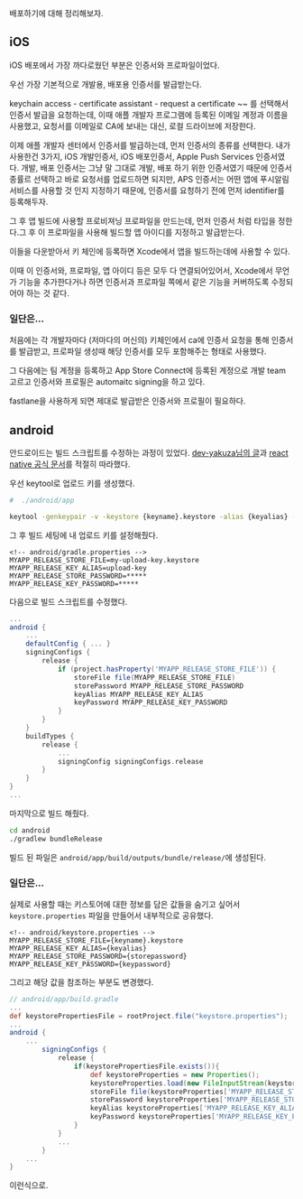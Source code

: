 배포하기에 대해 정리해보자.

## iOS

iOS 배포에서 가장 까다로웠던 부분은 인증서와 프로파일이었다.

우선 가장 기본적으로 개발용, 배포용 인증서를 발급받는다.

keychain access - certificate assistant - request a certificate ~~ 를 선택해서 인증서 발급을 요청하는데, 이때 애플 개발자 프로그램에 등록된 이메일 계정과 이름을 사용했고, 요청서를 이메일로 CA에 보내는 대신, 로컬 드라이브에 저장한다.

이제 애플 개발자 센터에서 인증서를 발급하는데, 먼저 인증서의 종류를 선택한다. 내가 사용한건 3가지, iOS 개발인증서, iOS 배포인증서, Apple Push Services 인증서였다. 개발, 배포 인증서는 그냥 말 그대로 개발, 배포 하기 위한 인증서였기 때문에 인증서 종률르 선택하고 바로 요청서를 업로드하면 되지만, APS 인증서는 어떤 앱에 푸시알림 서비스를 사용할 것 인지 지정하기 때문에, 인증서를 요청하기 전에 먼저 identifier를 등록해두자.

그 후 앱 빌드에 사용할 프로비져닝 프로파일을 만드는데, 먼저 인증서 처럼 타입을 정한다.그 후 이 프로파일을 사용해 빌드할 앱 아이디를 지정하고 발급받는다.

이들을 다운받아서 키 체인에 등록하면 Xcode에서 앱을 빌드하는데에 사용할 수 있다.

이때 이 인증서와, 프로파일, 앱 아이디 등은 모두 다 연결되어있어서, Xcode에서 무언가 기능을 추가한다거나 하면 인증서과 프로파일 쪽에서 같은 기능을 커버하도록 수정되어야 하는 것 같다.

### 일단은...

처음에는 각 개발자마다 (저마다의 머신의) 키체인에서 ca에 인증서 요청을 통해 인증서를 발급받고, 프로파일 생성때 해당 인증서를 모두 포함해주는 형태로 사용했다.


그 다음에는 팀 계정을 등록하고 App Store Connect에 등록된 계정으로 개발 team 고르고 인증서와 프로필은 automaitc signing을 하고 있다. 


fastlane을 사용하게 되면 제대로 발급받은 인증서와 프로필이 필요하다.


## android

안드로이드는 빌드 스크립트를 수정하는 과정이 있었다. [dev-yakuza님의 글](https://dev-yakuza.github.io/ko/react-native/android-running-on-device/)과 [react native 공식 문서](https://reactnative.dev/docs/signed-apk-android)를 적절히 따라했다.

우선 keytool로 업로드 키를 생성했다.

```bash
#  ./android/app

keytool -genkeypair -v -keystore {keyname}.keystore -alias {keyalias} -keyalg RSA -keysize 2048 -validity 10000
```

그 후 빌드 세팅에 내 업로드 키를 설정해줬다.

```properties
<!-- android/gradle.properties -->
MYAPP_RELEASE_STORE_FILE=my-upload-key.keystore
MYAPP_RELEASE_KEY_ALIAS=upload-key
MYAPP_RELEASE_STORE_PASSWORD=*****
MYAPP_RELEASE_KEY_PASSWORD=*****
```

다음으로 빌드 스크립트를 수정했다.

```gradle
...
android {
    ...
    defaultConfig { ... }
    signingConfigs {
        release {
            if (project.hasProperty('MYAPP_RELEASE_STORE_FILE')) {
                storeFile file(MYAPP_RELEASE_STORE_FILE)
                storePassword MYAPP_RELEASE_STORE_PASSWORD
                keyAlias MYAPP_RELEASE_KEY_ALIAS
                keyPassword MYAPP_RELEASE_KEY_PASSWORD
            }
        }
    }
    buildTypes {
        release {
            ...
            signingConfig signingConfigs.release
        }
    }
}
...
```

마지막으로 빌드 해줬다.

```bash
cd android
./gradlew bundleRelease
```

빌드 된 파일은 `android/app/build/outputs/bundle/release/`에 생성된다.

### 일단은...

실제로 사용할 때는 키스토어에 대한 정보를 담은 값들을 숨기고 싶어서 `keystore.properties` 파일을 만들어서 내부적으로 공유했다.

```
<!-- android/keystore.properties -->
MYAPP_RELEASE_STORE_FILE={keyname}.keystore
MYAPP_RELEASE_KEY_ALIAS={keyalias}
MYAPP_RELEASE_STORE_PASSWORD={storepassword}
MYAPP_RELEASE_KEY_PASSWORD={keypassword}
```

그리고 해당 값을 참조하는 부분도 변경했다.

```gradle
// android/app/build.gradle
...
def keystorePropertiesFile = rootProject.file("keystore.properties");
...
android {
    ...
        signingConfigs {
            release {
                if(keystorePropertiesFile.exists()){
                    def keystoreProperties = new Properties();
                    keystoreProperties.load(new FileInputStream(keystorePropertiesFile))
                    storeFile file(keystoreProperties['MYAPP_RELEASE_STORE_FILE'])
                    storePassword keystoreProperties['MYAPP_RELEASE_STORE_PASSWORD']
                    keyAlias keystoreProperties['MYAPP_RELEASE_KEY_ALIAS']
                    keyPassword keystoreProperties['MYAPP_RELEASE_KEY_PASSWORD']
                }
            }
            ...
        }
    ...
}

```

이런식으로.

